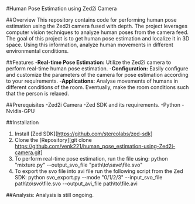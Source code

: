#Human Pose Estimation using Zed2i Camera

##Overview
This repository contains code for performing human pose estimation using the Zed2i camera fused with depth. The project leverages computer vision techniques to analyze human poses from the camera feed.
The goal of this project is to get human pose estimation and localize it in 3D space. Using this information, analyze human movements in different environmental conditions.


##Features
-**Real-time Pose Estimation:** Utilize the Zed2i camera to perform real-time human pose estimation.
-**Configuration:** Easily configure and customize the parameters of the camera for pose estimation according to your requirements.
-**Applications:** Analyse movements of humans in different conditions of the room. Eventually, make the room conditions such that the person is relaxed.

##Prerequisites
-Zed2i Camera
-Zed SDK and its requirements.
-Python
-Nvidia-GPU

##Installation
1. Install [Zed SDK][https://github.com/stereolabs/zed-sdk]
2. Clone the [Repository][git clone https://github.com/venk221/human_pose_estimation-using-Zed2i-camera.git]
3. To perform real-time pose estimation, run the file using: python "mixture.py" --output_svo_file "path\to\save\file.svo"
4. To export the svo file into avi file run the following script from the Zed SDK: python svo_export.py --mode "0/1/2/3" --input_svo_file path\to\svo\file.svo --output_avi_file path\to\file.avi
   
##Analysis:
Analysis is still ongoing. 



